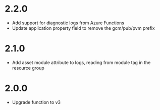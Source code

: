 # 2.2.0
- Add support for diagnostic logs from Azure Functions
- Update application property field to remove the gcm/pub/pvm prefix

# 2.1.0
- Add asset module attribute to logs, reading from module tag in the resource group

# 2.0.0
- Upgrade function to v3